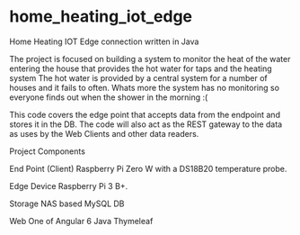 # home_heating_iot_edge
Home Heating IOT Edge connection written in Java

The project is focused on building a system to monitor the heat of the water entering the house that provides the hot water for taps and the heating system The hot water is provided by a central system for a number of houses and it fails to often. Whats more the system has no monitoring so everyone finds out when the shower in the morning :(

This code covers the edge point that accepts data from the endpoint and stores it in the DB.
The code will also act as the REST gateway to the data as uses by the Web Clients and other data readers.

Project Components

End Point (Client)
  Raspberry Pi Zero W with a DS18B20 temperature probe.

Edge Device
  Raspberry Pi 3 B+.

Storage
  NAS based MySQL DB

Web
  One of Angular 6 Java Thymeleaf
